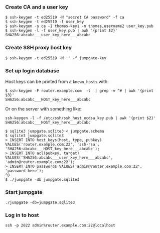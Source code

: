 ### Create CA and a user key

```
$ ssh-keygen -t ed25519 -N "secret CA password" -f ca
$ ssh-keygen -t ed25519 -f user_key
$ ssh-keygen -s ca -I thomas-key1 -n thomas,username2 user_key.pub
$ ssh-keygen -l -f user_key.pub | awk '{print $2}'
SHA256:abcabc___user_key_here___abcabc
```

### Create SSH proxy host key

```
$ ssh-keygen -t ed25519 -N '' -f jumpgate-key
```

### Set up login database

Host keys can be printed from a `known_hosts` with:

```
$ ssh-keygen -F router.example.com  -l  | grep -v ^# | awk '{print $3}'
SHA256:abcabc___HOST_key_here___abcabc
```

Or on the server with something like:

```
ssh-keygen -l -f /etc/ssh/ssh_host_ecdsa_key.pub | awk '{print $2}'
SHA256:abcabc___HOST_key_here___abcabc
```

```
$ sqlite3 jumpgate.sqlite3 < jumpgate.schema
$ sqlite3 jumpgate.sqlite3
> INSERT INTO host_keys(host, type, pubkey) VALUES('router.example.com:22', 'ssh-rsa', 'SHA256:abcabc___HOST_key_here___abcabc');
> INSERT INTO acl(pubkey, target) VALUES('SHA256:abcabc___user_key_here___abcabc', 'admin@router.example.com:22');
> INSERT INTO passwords VALUES('admin@router.example.com:22', 'password here');
^D
$ ./jumpgate -db jumpgate.sqlite3
```

### Start jumpgate

```
./jumpgate -db=jumpgate.sqlite3
```

### Log in to host

```
ssh -p 2022 admin%router.example.com:22@localhost
```
